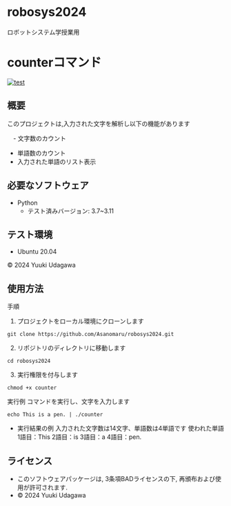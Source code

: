 # robosys2024
ロボットシステム学授業用

# counterコマンド
[![test](https://github.com/Asanomaru/robosys2024/actions/workflows/test.yml/badge.svg)](https://github.com/Asanomaru/robosys2024/actions/workflows/test.yml)

## 概要

このプロジェクトは,入力された文字を解析し以下の機能があります

　- 文字数のカウント
  - 単語数のカウント
  - 入力された単語のリスト表示 

## 必要なソフトウェア
- Python
  - テスト済みバージョン: 3.7~3.11

## テスト環境
- Ubuntu 20.04

© 2024 Yuuki Udagawa

## 使用方法

手順
1. プロジェクトをローカル環境にクローンします
```
git clone https://github.com/Asanomaru/robosys2024.git
```

2. リポジトリのディレクトリに移動します
```
cd robosys2024
```

3. 実行権限を付与します
```
chmod +x counter
```

実行例
コマンドを実行し、文字を入力します
```
echo This is a pen. | ./counter
```

- 実行結果の例
入力された文字数は14文字、単語数は4単語です
使われた単語
1語目：This
2語目：is
3語目：a
4語目：pen.

## ライセンス
   - このソフトウェアパッケージは, 3条項BADライセンスの下, 再頒布および使用が許可されます.
   - © 2024 Yuuki Udagawa
